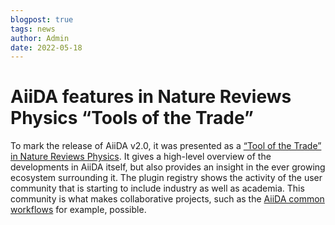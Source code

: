 ```yaml
---
blogpost: true
tags: news
author: Admin
date: 2022-05-18
---
```


# AiiDA features in Nature Reviews Physics “Tools of the Trade”

To mark the release of AiiDA v2.0, it was presented as a [“Tool of the Trade” in Nature Reviews Physics](https://www.nature.com/articles/s42254-022-00463-1). It gives a high-level overview of the developments in AiiDA itself, but also provides an insight in the ever growing ecosystem surrounding it. The plugin registry shows the activity of the user community that is starting to include industry as well as academia. This community is what makes collaborative projects, such as the [AiiDA common workflows](https://aiida-common-workflows.readthedocs.io) for example, possible.
